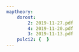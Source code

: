```yaml
---
maptheory:
    dorost:
        2: 2019-11-27.pdf
        4: 2019-11-20.pdf
        3: 2019-11-13.pdf
    pulci2: {  }
---
```


